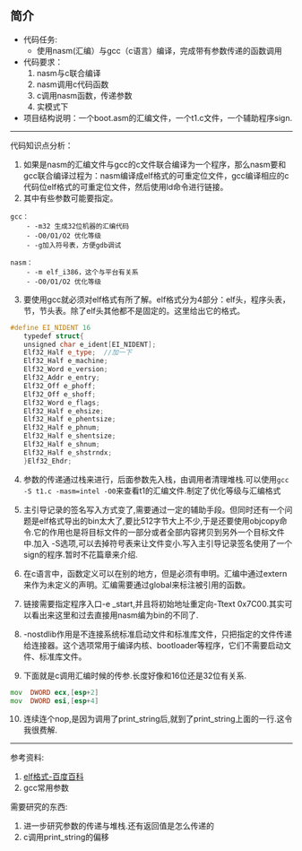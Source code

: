 
## 简介

- 代码任务:
    - 使用nasm(汇编）与gcc（c语言）编译，完成带有参数传递的函数调用
- 代码要求：
    1. nasm与c联合编译
    2. nasm调用c代码函数
    3. c调用nasm函数，传递参数
    4. 实模式下
- 项目结构说明：一个boot.asm的汇编文件，一个t1.c文件，一个辅助程序sign.
---

代码知识点分析：
1. 如果是nasm的汇编文件与gcc的c文件联合编译为一个程序，那么nasm要和gcc联合编译过程为：nasm编译成elf格式的可重定位文件，gcc编译相应的c代码位elf格式的可重定位文件，然后使用ld命令进行链接。
2. 其中有些参数可能要指定。
```
gcc：
    - -m32 生成32位机器的汇编代码
    - -O0/O1/O2 优化等级
    - -g加入符号表，方便gdb调试

nasm：
    - -m elf_i386，这个与平台有关系
    - -O0/O1/O2 优化等级
```
3. 要使用gcc就必须对elf格式有所了解。elf格式分为4部分：elf头，程序头表，节，节头表。除了elf头其他都不是固定的。这里给出它的格式。
```cpp
#define EI_NIDENT 16
　　typedef struct{
　　unsigned char e_ident[EI_NIDENT];
　　Elf32_Half e_type;  //加一下
　　Elf32_Half e_machine;
　　Elf32_Word e_version;
　　Elf32_Addr e_entry;
　　Elf32_Off e_phoff;
　　Elf32_Off e_shoff;
　　Elf32_Word e_flags;
　　Elf32_Half e_ehsize;
　　Elf32_Half e_phentsize;
　　Elf32_Half e_phnum;
　　Elf32_Half e_shentsize;
　　Elf32_Half e_shnum;
　　Elf32_Half e_shstrndx;
　　}Elf32_Ehdr;
```

4. 参数的传递通过栈来进行，后面参数先入栈，由调用者清理堆栈.可以使用`gcc -S t1.c -masm=intel -O0`来查看t1的汇编文件.制定了优化等级与汇编格式

5. 主引导记录的签名写入方式变了,需要通过一定的辅助手段。但同时还有一个问题是elf格式导出的bin太大了,要比512字节大上不少,于是还要使用objcopy命令.它的作用也是将目标文件的一部分或者全部内容拷贝到另外一个目标文件中.加入 -S选项,可以去掉符号表来让文件变小.写入主引导记录签名使用了一个sign的程序.暂时不花篇章来介绍.

6. 在c语言中，函数定义可以在别的地方，但是必须有申明。汇编中通过extern来作为未定义的声明。汇编需要通过global来标注被引用的函数。

7. 链接需要指定程序入口-e _start,并且将初始地址重定向-Ttext 0x7C00.其实可以看出来这里和过去直接用nasm编为bin的不同了.

8. -nostdlib作用是不连接系统标准启动文件和标准库文件，只把指定的文件传递给连接器。这个选项常用于编译内核、bootloader等程序，它们不需要启动文件、标准库文件。

9. 下面就是c调用汇编时候的传参.长度好像和16位还是32位有关系.
```asm
mov  DWORD ecx,[esp+2]
mov  DWORD esi,[esp+4]
```
10. 连续连个nop,是因为调用了print_string后,就到了print_string上面的一行.这令我很费解.
---


参考资料:
1. [elf格式-百度百科](https://baike.baidu.com/item/ELF/7120560?fr=aladdin)
2. gcc常用参数


需要研究的东西:
1. 进一步研究参数的传递与堆栈.还有返回值是怎么传递的
2. c调用print_string的偏移